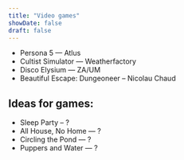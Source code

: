 ```yaml
---
title: "Video games"
showDate: false
draft: false
---
```


* Persona 5 — Atlus
* Cultist Simulator — Weatherfactory
* Disco Elysium — ZA/UM
* Beautiful Escape: Dungeoneer – Nicolau Chaud

## Ideas for games:
* Sleep Party – ?
* All House, No Home — ?
* Circling the Pond — ?
* Puppers and Water — ?